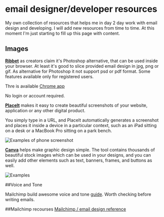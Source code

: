 # email designer/developer resources
My own collection of resources that helps me in day 2 day work with email design and developing. I will add new resources from time to time. At this moment I'm just starting to fill up this page with content.

## Images

**[Ribbet](https://www.ribbet.com/app)** as creators claim it's Photoshop alternative, that can be used inside your browser. At least it's good to slice provided email design in jpg, png or gif. As alternative for Photoshop it not support psd or pdf format. Some features available only for registered users.

Thre is available [Chrome app](https://chrome.google.com/webstore/detail/ribbet-photo-editor/bikpkcdadljalhghbbipfkkhocppkhob)

No login or account required.

**[PlaceIt](https://placeit.net/)** makes it easy to create beautiful screenshots of your website, application or any other digital product.

You simply type in a URL, and PlaceIt automatically generates a screenshot and places it inside a device in a particular context, such as an iPad sitting on a desk or a MacBook Pro sitting on a park bench.

![Examples of phone screenshot](https://www.campaignmonitor.com/assets/images/guides/better-marketing-results/placeit.jpg?ver=4312)

**[Canva](https://www.canva.com/)** helps make graphic design simple. The tool contains thousands of beautiful stock images which can be used in your designs, and you can easily add other elements such as text, banners, frames, and buttons as well.

![Examples](https://www.campaignmonitor.com/assets/images/guides/better-marketing-results/canva.jpg?ver=4312)

##Voice and Tone

Mailchimp build awesome voice and tone [guide](http://voiceandtone.com/). Worth checking before writing emails.

##Mailchimp recourses
[Mailchimp / email design reference](http://templates.mailchimp.com/)
